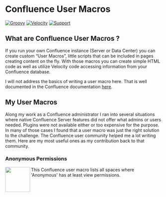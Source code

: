 <h1><img src="https://github.com/glewe/confluence-user-macros/raw/master/img/template_source.png?raw=true" align="left" alt=""/>Confluence User Macros</h1>

[![Groovy](https://img.shields.io/badge/Language-Groovy-informational.svg)](https://groovy-lang.org/)
[![Velocity](https://img.shields.io/badge/Language-Velocity-informational.svg)](https://velocity.apache.org/)
[![Support](https://img.shields.io/badge/Supported-yes-009900.svg)](https://github.com/glewe/confluence-user-macros/issues)

## What are Confluence User Macros ?

If you run your own Confluence instance (Server or Data Center) you can create custom “User Macros”, little scripts that can be included in pages creating content on the fly. With those macros you can create simple HTML code as well as utilize Velocity code accessing information from your Confluence database.

I will not address the basics of writing a user macro here. That is well documented in the Confluence documentation [here](https://confluence.atlassian.com/doc/writing-user-macros-4485.html).

## My User Macros

Along my work as a Confluence administrator I ran into several situations where native Confluence Server features did not offer what admins or users needed. Plugins were not available either or too expensive for the purpose. In many of those cases I found that a user macro was just the right solution to the challenge. The Confluence user community helped me a lot writing them. Here are my most useful ones as my contribution back to that community.

### Anonymous Permissions
<img src="https://github.com/glewe/confluence-user-macros/raw/master/src/anonymous-permissions/kgpg.png?raw=true" align="left" style="width:80px; height:80px;" alt=""/>
This Confluence user macro lists all spaces where 'Anonymous' has at least view permissions.
